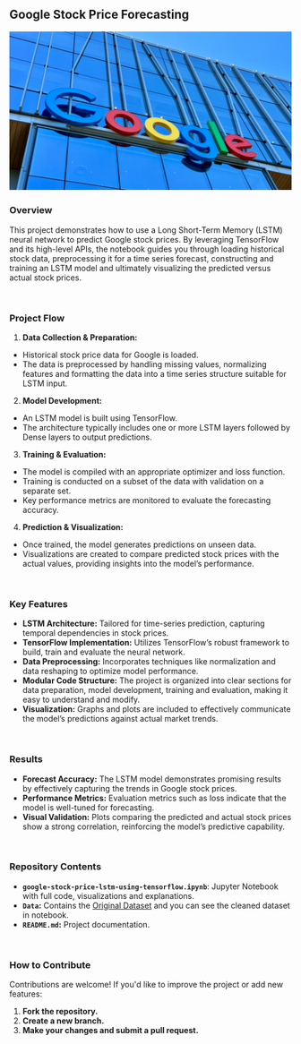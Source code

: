 ## Google Stock Price Forecasting
[![](Image.jpg)](https://unsplash.com/photos/the-google-logo-is-displayed-on-the-side-of-a-building-r-oebX7qWxM)

### Overview
This project demonstrates how to use a Long Short-Term Memory (LSTM) neural network to predict Google stock prices. By leveraging TensorFlow and its high-level APIs, the notebook guides you through loading historical stock data, preprocessing it for a time series forecast, constructing and training an LSTM model and ultimately visualizing the predicted versus actual stock prices.

<br>

### Project Flow
1. **Data Collection & Preparation:**
  - Historical stock price data for Google is loaded.
  - The data is preprocessed by handling missing values, normalizing features and formatting the data into a time series structure suitable for LSTM input.

2. **Model Development:**
  - An LSTM model is built using TensorFlow.
  - The architecture typically includes one or more LSTM layers followed by Dense layers to output predictions.

3. **Training & Evaluation:**
  - The model is compiled with an appropriate optimizer and loss function.
  - Training is conducted on a subset of the data with validation on a separate set.
  - Key performance metrics are monitored to evaluate the forecasting accuracy.

4. **Prediction & Visualization:**
  - Once trained, the model generates predictions on unseen data.
  - Visualizations are created to compare predicted stock prices with the actual values, providing insights into the model’s performance.

<br>

### Key Features
- **LSTM Architecture:** Tailored for time-series prediction, capturing temporal dependencies in stock prices.
- **TensorFlow Implementation:** Utilizes TensorFlow’s robust framework to build, train and evaluate the neural network.
- **Data Preprocessing:** Incorporates techniques like normalization and data reshaping to optimize model performance.
- **Modular Code Structure:** The project is organized into clear sections for data preparation, model development, training and evaluation, making it easy to understand and modify.
- **Visualization:** Graphs and plots are included to effectively communicate the model’s predictions against actual market trends.

<br>

### Results
- **Forecast Accuracy:** The LSTM model demonstrates promising results by effectively capturing the trends in Google stock prices.
- **Performance Metrics:** Evaluation metrics such as loss indicate that the model is well-tuned for forecasting.
- **Visual Validation:** Plots comparing the predicted and actual stock prices show a strong correlation, reinforcing the model’s predictive capability.

<br>

### Repository Contents
- **`google-stock-price-lstm-using-tensorflow.ipynb`**: Jupyter Notebook with full code, visualizations and explanations.
- **`Data`:** Contains the [Original Dataset](https://www.kaggle.com/datasets/soroushesnaashari/google-stock-price-2018-2025) and you can see the cleaned dataset in notebook.
- **`README.md`:** Project documentation.

<br>

### How to Contribute
Contributions are welcome! If you'd like to improve the project or add new features:

1. **Fork the repository.**
2. **Create a new branch.**
3. **Make your changes and submit a pull request.**
